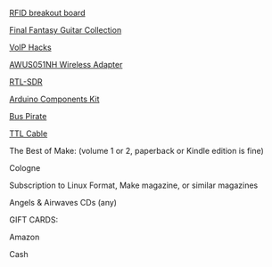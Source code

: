 [RFID breakout board](http://www.adafruit.com/product/364)

[Final Fantasy Guitar Collection](http://www.amazon.com/Final-Fantasy-Guitar-Solo-Collection/dp/4285132869/)

[VoIP Hacks](http://www.amazon.com/VoIP-Hacks-Tools-Internet-Telephony-ebook/dp/B002SR2QJG/)

[AWUS051NH Wireless Adapter](http://www.amazon.com/Alfa-AWUS051NH-802-11a-Wireless-9dBi/dp/B003YH1X48/)

[RTL-SDR](https://www.amazon.com/RTL-SDR-Blog-RTL2832U-Software-Defined/dp/B0129EBDS2/)

[Arduino Components Kit](https://www.amazon.com/dp/B00JUW71QK/)

[Bus Pirate](https://www.sparkfun.com/products/12942)

[TTL Cable](https://www.adafruit.com/product/954)

The Best of Make: (volume 1 or 2, paperback or Kindle edition is fine)

Cologne

Subscription to Linux Format, Make magazine, or similar magazines

Angels & Airwaves CDs (any)

GIFT CARDS:

Amazon

Cash
